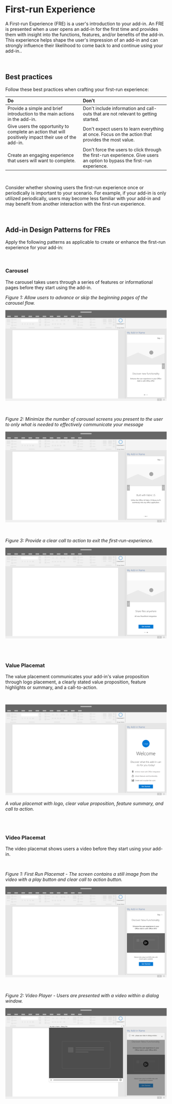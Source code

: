 # First-run Experience

A First-run Experience (FRE) is a user's introduction to your add-in. An FRE is presented when a user opens an add-in for the first time and provides them with insight into the functions, features, and/or benefits of the add-in. This experience helps shape the user's impression of an add-in and can strongly influence their likelihood to come back to and continue using your add-in..

<br/> 

## Best practices

Follow these best practices when crafting your first-run experience:

|Do|Don't|
|:------|:------|
|Provide a simple and brief introduction to the main actions in the add-in. | Don't include information and call-outs that are not relevant to getting started.
|Give users the opportunity to complete an action that will positively impact their use of the add-in. | Don't expect users to learn everything at once. Focus on the action that provides the most value.
|Create an engaging experience that users will want to complete. | Don't force the users to click through the first-run experience. Give users an option to bypass the first-run experience. |

<br/>

Consider whether showing users the first-run experience once or periodically is important to your scenario. For example, if your add-in is only utilized periodically, users may become less familiar with your add-in and may benefit from another interaction with the first-run experience.

<br/>

## Add-in Design Patterns for FREs

Apply the following patterns as applicable to create or enhance the first-run experience for your add-in:

<br/>

### Carousel


The carousel takes users through a series of features or informational pages before they start using the add-in.

*Figure 1: Allow users to advance or skip the beginning pages of the carousel flow.*

![First Run - Carousel - Specifications for desktop task pane](../images/add-in-FRE-step-1.png)

<br/>

*Figure 2: Minimize the number of carousel screens you present to the user to only what is needed to effectively communicate your message*

![First Run - Carousel - Specifications for desktop task pane](../images/add-in-FRE-step-2.png)

<br/>

*Figure 3: Provide a clear call to action to exit the first-run-experience.*

![First Run - Carousel - Specifications for desktop task pane](../images/add-in-FRE-step-3.png)

<br/>
<br/>

### Value Placemat

The value placement communicates your add-in's value proposition through logo placement, a clearly stated value proposition, feature highlights or summary, and a call-to-action.

<br/>

![First Run - Value Placemat - Specifications for desktop task pane](../images/add-in-FRE-value.png)

*A value placemat with logo, clear value proposition, feature summary, and call to action.*

<br/>
<br/>

### Video Placemat

The video placemat shows users a video before they start using your add-in.

<br/>

*Figure 1: First Run Placemat - The screen contains a still image from the video with a play button and clear call to action button.*

![Video Placemat - Specifications for desktop task pane](../images/add-in-FRE-video.png)

<br/>

*Figure 2: Video Player - Users are presented with a video within a dialog window.*

![Video Placemat - Specifications for desktop task pane](../images/add-in-FRE-video-dialog.png)

